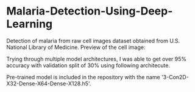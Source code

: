 # Malaria-Detection-Using-Deep-Learning

Detection of malaria from raw cell images dataset obtained from U.S. National Library of Medicine.
Preview of the cell image:



Trying through multiple model architectures, I was able to get over 95% accuracy with validation split of 30% using following architecute. 



Pre-trained model is included in the repository with the name '3-Con2D-X32-Dense-X64-Dense-X128.h5'.
